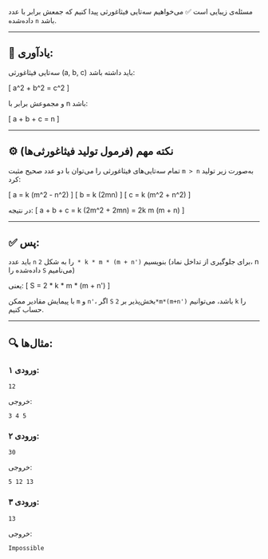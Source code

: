 مسئله‌ی زیبایی است ✅
می‌خواهیم سه‌تایی فیثاغورثی پیدا کنیم که جمعش برابر با عدد داده‌شده `n` باشد.

---

## 🧩 یادآوری:

سه‌تایی فیثاغورثی (a, b, c) باید داشته باشد:

[
a^2 + b^2 = c^2
]

و مجموعش برابر با n باشد:

[
a + b + c = n
]

---

## ⚙️ نکته مهم (فرمول تولید فیثاغورثی‌ها)

تمام سه‌تایی‌های فیثاغورثی را می‌توان با دو عدد صحیح مثبت `m > n` به‌صورت زیر تولید کرد:

[
a = k (m^2 - n^2)
]
[
b = k (2mn)
]
[
c = k (m^2 + n^2)
]

در نتیجه:
[
a + b + c = k (2m^2 + 2mn) = 2k m (m + n)
]

---

## ✅ پس:

باید عدد `n` را به شکل `2 * k * m * (m + n')` بنویسیم
(برای جلوگیری از تداخل نماد، n داده‌شده را `S` می‌نامیم)

یعنی:
[
S = 2 * k * m * (m + n')
]

با پیمایش مقادیر ممکن `m` و `n'`، اگر `S` بخش‌پذیر بر `2*m*(m+n')` باشد، می‌توانیم `k` را حساب کنیم.

---

## 🔍 مثال‌ها:

### ورودی ۱:

```
12
```

خروجی:

```
3 4 5
```

### ورودی ۲:

```
30
```

خروجی:

```
5 12 13
```

### ورودی ۳:

```
13
```

خروجی:

```
Impossible
```